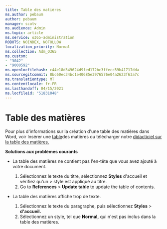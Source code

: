 ```yaml
---
title: Table des matières
ms.author: pebaum
author: pebaum
manager: scotv
ms.audience: Admin
ms.topic: article
ms.service: o365-administration
ROBOTS: NOINDEX, NOFOLLOW
localization_priority: Normal
ms.collection: Adm_O365
ms.custom:
- "3042"
- "9000592"
ms.openlocfilehash: c44e18d349624d9fed172bc3ffecc59b41717dda
ms.sourcegitcommit: 8bc60ec34bc1e40685e3976576e04a2623f63a7c
ms.translationtype: MT
ms.contentlocale: fr-FR
ms.lasthandoff: 04/15/2021
ms.locfileid: "51831048"
---
```

# <a name="table-of-contents"></a>Table des matières

Pour plus d'informations sur la création d'une table des matières dans Word, voir Insérer une [table](https://support.office.com/article/882e8564-0edb-435e-84b5-1d8552ccf0c0)des matières ou télécharger notre [didacticiel sur la table des matières.](https://go.microsoft.com/fwlink/?linkid=2065106)

**Solutions aux problèmes courants**

- La table des matières ne contient pas l'en-tête que vous avez ajouté à votre document.
  1. Sélectionnez le texte du titre, sélectionnez **Styles** d'accueil et vérifiez qu'un  >  style est appliqué au titre.
  2. Go to **References**  >  **Update table** to update the table of contents.

- La table des matières affiche trop de texte. 
  1. Sélectionnez le texte du paragraphe, puis sélectionnez **Styles**  >  **d'accueil.**
  2. Sélectionnez un style, tel que **Normal,** qui n'est pas inclus dans la table des matières.